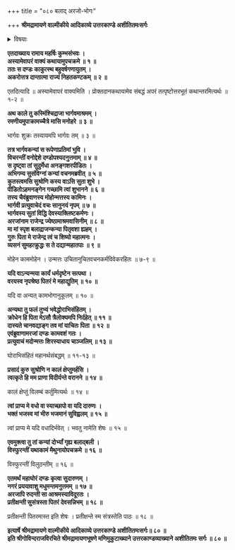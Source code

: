 +++
title = "०८० बलाद् अरजो-भोगः"

+++
**श्रीमद्रामायणे वाल्मीकीये आदिकाव्ये उत्तरकाण्डे अशीतितमःसर्गः**


<details><summary>विषयाः</summary>

कदाचन वसन्ते शुक्रासंनिधाने  
तद्-आश्रमं गतेन दण्ड-नाम्ना राज्ञा  
अरजा-नामिकायास् तत्-कन्याया बलात्कारेणोपभोगः ॥ १ ॥
</details>


**एतदाख्याय रामाय महर्षिः कुम्भसंभवः ।  
अस्यामेवापरं वाक्यं कथायामुपचक्रमे ॥ १ ॥  
ततः स दण्डः काकुत्स्थ बहुवर्षगणायुतम् ।  
अकरोत्तत्र दान्तात्मा राज्यं निहतकण्टकम् ॥ २ ॥**

एतदित्यादि ॥ अस्यामेवापरं वाक्यमिति । प्रोक्तदानकथायामेव संबद्धं अपरं तत्पृष्टोत्तरभूतं कथान्तरमित्यर्थः ॥ १-२ ॥

**अथ काले तु कस्मिंश्चिद्राजा भार्गवमाश्रमम् ।  
रमणीयमुपाक्रामच्चैत्रे मासि मनोहरे ॥ ३ ॥**

भार्गवः शुक्रः तस्यायमपि भार्गवः तम् ॥ ३ ॥

**तत्र भार्गवकन्यां स रूपेणाप्रतिमां भुवि ।  
विचरन्तीं वनोद्देशे दण्डोपश्यदनुत्तमाम् ॥ ४ ॥  
स दृष्ट्वा तां सुदुर्मेधा अनङ्गशरपीडितः ।  
अभिगम्य सुसंविग्नां कन्यां वचनमब्रवीत् ॥ ५ ॥  
कुतस्त्वमसि सुश्रोणि कस्य वाऽसि सुता शुभे ।  
पीडितोऽहमनङ्गेन गच्छामि त्वां शुभानने ॥ ६ ॥  
तस्य चैवंब्रुवाणस्य मोहोन्मत्तस्य कामिनः ।  
भार्गवी प्रत्युवाचेदं वचः सानुनयं नृपम् ॥ ७ ॥  
भार्गवस्य सुतां विद्धि देवस्याक्लिष्टकर्मणः ।  
अरजांनाम राजेन्द्र ज्येष्ठामाश्रमवासिनीम् ॥ ८ ॥  
मा मां स्पृश बलाद्राजन्कन्या पितृवशा ह्यहम् ।  
गुरुः पिता मे राजेन्द्र त्वं च शिष्यो महात्मनः ।  
व्यसनं सुमहत्क्रुद्धः स ते दद्यान्महातपाः ॥ ९ ॥**

मोहेन काममोहेन । उन्मत्तः उचितानुचितवचनकर्मविवेकरहितः ॥ ७-९ ॥

**यदि वाऽन्यन्मया कार्यं धर्मदृष्टेन सत्पथा ।  
वरयस्व नृपश्रेष्ठ पितरं मे महाद्युतिम् ॥ १० ॥**

यदि वा अन्यत् कामभोगानुकूलम् ॥ १० ॥

**अन्यथा तु फलं तुभ्यं भवेद्धोराभिसंहितम् ।  
क्रोधेन हि पिता मेऽसौ त्रैलोक्यमपि निर्दहेत् ॥ ११ ॥  
दास्यते चानवद्याङ्ग तव मां याचितः पिता ॥ १२ ॥  
एवंब्रुवाणामरजां दण्डः कामवशं गतः ।  
प्रत्युवाचं मदोन्मत्तः शिरस्याधाय चाञ्जलिम् ॥ १३ ॥**

घोराभिसंहितं महानर्थसंबद्धम् ॥ ११-१३ ॥

**प्रसादं कुरु सुश्रोणि न कालं क्षेप्तुमर्हसि ।  
त्वत्कृते हि मम प्राणा विदीर्यन्ते वरानने ॥ १४ ॥**

कालं क्षेप्तुं विलम्बं कर्तुमित्यर्थः ॥ १४ ॥

**त्वां प्राप्य मे वधो वा स्याच्छापो वा यदि दारुणः ।  
भक्तं भजस्व मां भीरु भजमानं सुविह्वलम् ॥ १५ ॥**

त्वां प्राप्य मे यदि वधादिर्भवेत् । भवतु नामेति शेषः ॥ १५ ॥

**एवमुक्त्वा तु तां कन्यां दोर्भ्यां गृह्य बलाद्बली ।  
विस्फुरन्तीं यथाकामं मैथुनायोपचक्रमे ॥ १६ ॥**

विस्फुरन्तीं विलुठन्तीम् ॥ १६ ॥

**एतमर्थं महाघोरं दण्डः कृत्वा सुदारुणम् ।  
नगरं प्रययावाशु मधुमन्तमनुत्तमम् ॥ १७ ॥  
अरजापि रुदन्ती सा आश्रमस्याविदूरतः ।  
प्रतीक्षन्ती सुसंत्रस्ता पितरं देवसन्निभम् ॥ १८ ॥**

प्रतीक्षन्ती पितरमास्त इति शेषः । प्रतीक्षन्ते स्म संत्रस्तेति पाठः ॥ १८ ॥

**इत्यार्षे श्रीमद्रामायणे वाल्मीकीये आदिकाव्ये उत्तरकाण्डे अशीतितमःसर्गः॥ ८० ॥  
इति श्रीगोविन्दराजविरचिते श्रीमद्रामायणभूषणे मणिमुकुटाख्याने उत्तरकाण्डव्याख्याने अशीतितमः सर्गः ॥ ८० ॥**
